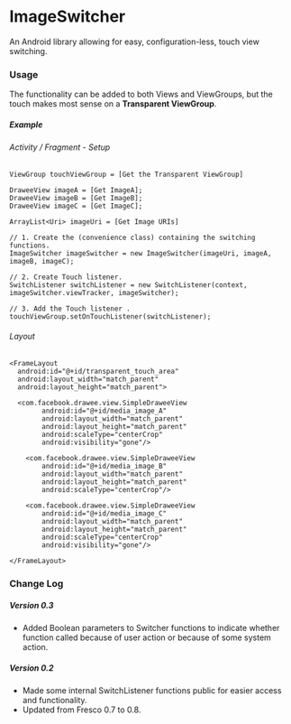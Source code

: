 # ImageSwitcher
An Android library allowing for easy, configuration-less, touch view switching.


### Usage


The functionality can be added to both Views and ViewGroups, but the touch makes most sense on a <b>Transparent ViewGroup</b>.


##### Example
###### Activity / Fragment - Setup
```
ViewGroup touchViewGroup = [Get the Transparent ViewGroup]

DraweeView imageA = [Get ImageA];
DraweeView imageB = [Get ImageB];
DraweeView imageC = [Get ImageC];

ArrayList<Uri> imageUri = [Get Image URIs]

// 1. Create the (convenience class) containing the switching functions.
ImageSwitcher imageSwitcher = new ImageSwitcher(imageUri, imageA, imageB, imageC);

// 2. Create Touch listener.
SwitchListener switchListener = new SwitchListener(context, imageSwitcher.viewTracker, imageSwitcher);

// 3. Add the Touch listener .
touchViewGroup.setOnTouchListener(switchListener);
```

###### Layout
```
<FrameLayout
  android:id="@+id/transparent_touch_area"
  android:layout_width="match_parent"
  android:layout_height="match_parent">
  
  <com.facebook.drawee.view.SimpleDraweeView
        android:id="@+id/media_image_A"
        android:layout_width="match_parent"
        android:layout_height="match_parent"
        android:scaleType="centerCrop"
        android:visibility="gone"/>

    <com.facebook.drawee.view.SimpleDraweeView
        android:id="@+id/media_image_B"
        android:layout_width="match_parent"
        android:layout_height="match_parent"
        android:scaleType="centerCrop"/>

    <com.facebook.drawee.view.SimpleDraweeView
        android:id="@+id/media_image_C"
        android:layout_width="match_parent"
        android:layout_height="match_parent"
        android:scaleType="centerCrop"
        android:visibility="gone"/>
  
</FrameLayout>
```


### Change Log

##### Version 0.3
- Added Boolean parameters to Switcher functions to indicate whether function called because of user action or because of some system action.

##### Version 0.2
- Made some internal SwitchListener functions public for easier access and functionality.
- Updated from Fresco 0.7 to 0.8.
